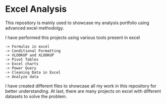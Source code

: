 # Excel Analysis
This repository is mainly used to showcase my analysis portfolio using advanced excel methodolgy.

I have performed this projects using various tools present in excel
```
-> Formulas in excel
-> Conditional Formatting 
-> VLOOKUP and XLOOKUP
-> Pivot Tables
-> Excel charts
-> Power Query
-> Cleaning Data in Excel
-> Analyze data
```
I have created different files to showcase all my work in this repository for better understanding.
At last, there are many projects on excel with different datasets to solve the problem.
